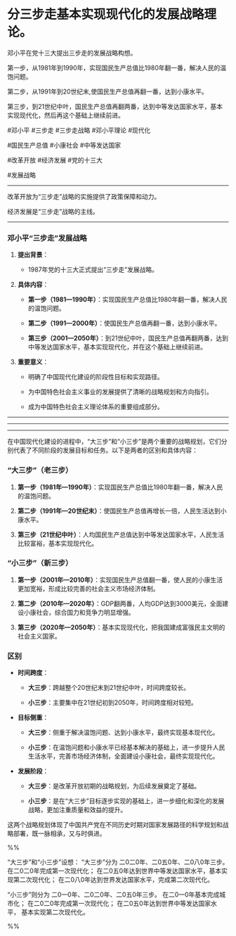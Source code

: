 # 分三步走基本实现现代化的发展战略理论。

邓小平在党十三大提出三步走的发展战略构想。

第一步，从1981年到1990年，实现国民生产总值比1980年翻一番，解决人民的温饱问题。

第二步，从1991年到20世纪末,使国民生产总值再翻一番，达到小康水平。

第三步，到21世纪中叶，国民生产总值再翻两番，达到中等发达国家水平，基本实现现代化，然后再这个基础上继续前进。 


 #邓小平 #三步走 #三步走战略 #邓小平理论 #现代化
 
  #国民生产总值 #小康社会 #中等发达国家 
  
  #改革开放 #经济发展 #党的十三大
  
   #发展战略



---

改革开放为“三步走”战略的实施提供了政策保障和动力。

经济发展是“三步走”战略的主线。

---
### 邓小平“三步走”发展战略

1. **提出背景**：
    
    - 1987年党的十三大正式提出“三步走”发展战略。
        
2. **具体内容**：
    
    - **第一步（1981—1990年）**：实现国民生产总值比1980年翻一番，解决人民的温饱问题。
        
    - **第二步（1991—2000年）**：使国民生产总值再翻一番，达到小康水平。
        
    - **第三步（2001—2050年）**：到21世纪中叶，国民生产总值再翻两番，达到中等发达国家水平，基本实现现代化，并在这个基础上继续前进。
        
3. **重要意义**：
    
    - 明确了中国现代化建设的阶段性目标和实现路径。
        
    - 为中国特色社会主义事业的发展提供了清晰的战略规划和方向指引。
        
    - 成为中国特色社会主义理论体系的重要组成部分。










---
---
---


在中国现代化建设的进程中，“大三步”和“小三步”是两个重要的战略规划，它们分别代表了不同阶段的发展目标和任务。以下是两者的区别和具体内容：

### “大三步”（老三步）

1. **第一步（1981年—1990年）**：实现国民生产总值比1980年翻一番，解决人民的温饱问题。
    
2. **第二步（1991年—20世纪末）**：使国民生产总值再增长一倍，人民生活达到小康水平。
    
3. **第三步（21世纪中叶）**：人均国民生产总值达到中等发达国家水平，人民生活比较富裕，基本实现现代化。
    

### “小三步”（新三步）

1. **第一步（2001年—2010年）**：实现国民生产总值翻一番，使人民的小康生活更加宽裕，形成比较完善的社会主义市场经济体制。
    
2. **第二步（2010年—2020年）**：GDP翻两番，人均GDP达到3000美元，全面建设小康社会，综合国力和竞争力明显增强。
    
3. **第三步（2020年—2050年）**：基本实现现代化，把我国建成富强民主文明的社会主义国家。
    

### 区别

- **时间跨度**：
    
    - **大三步**：跨越整个20世纪末到21世纪中叶，时间跨度较长。
        
    - **小三步**：主要集中在21世纪初到2050年，时间跨度相对较短。
        
- **目标侧重**：
    
    - **大三步**：侧重于解决温饱问题、达到小康水平，最终实现基本现代化。
        
    - **小三步**：在温饱问题和小康水平已经基本解决的基础上，进一步提升人民生活水平，完善市场经济体制，全面建设小康社会，最终实现现代化。
        
- **发展阶段**：
    
    - **大三步**：是改革开放初期的战略规划，为后续发展奠定了基础。
        
    - **小三步**：是在“大三步”目标逐步实现的基础上，进一步细化和深化的发展战略，更加注重质量和效益的提升。
        

这两个战略规划体现了中国共产党在不同历史时期对国家发展路径的科学规划和战略部署，既一脉相承，又与时俱进。





%% 

“大三步”和“小三步”设想：
“大三步”分为
二0二0年、二0五0年、二0八0年三步。
在二0二0年完成第一次现代化；
在二0五0年达到世界中等发达国家水平，基本实现第二次现代化；
在二0八0年达到世界发达国家水平，完成第二次现代化。

“小三步”则分为
二0一0年、二0二0年、二0五0年三步。
在二0一0年基本完成城市化；
在二0二0年完成第一次现代化；
在二0五0年达到世界中等发达国家水平，
基本实现第二次现代化。 

%%